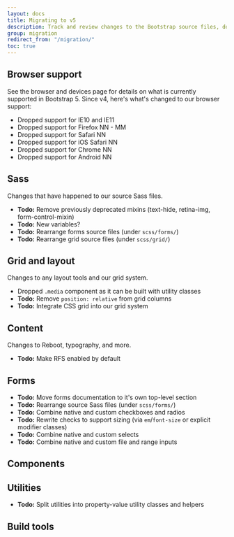 ```yaml
---
layout: docs
title: Migrating to v5
description: Track and review changes to the Bootstrap source files, documentation, and components to help you migrate from v4 to v5.
group: migration
redirect_from: "/migration/"
toc: true
---
```


## Browser support
See the browser and devices page for details on what is currently supported in Bootstrap 5. Since v4, here's what's changed to our browser support:

- Dropped support for IE10 and IE11
- Dropped support for Firefox NN - MM
- Dropped support for Safari NN
- Dropped support for iOS Safari NN
- Dropped support for Chrome NN
- Dropped support for Android NN

## Sass
Changes that have happened to our source Sass files.

- **Todo:** Remove previously deprecated mixins (text-hide, retina-img, form-control-mixin)
- **Todo:** New variables?
- **Todo:** Rearrange forms source files (under `scss/forms/`)
- **Todo:** Rearrange grid source files (under `scss/grid/`)

## Grid and layout
Changes to any layout tools and our grid system.

- Dropped `.media` component as it can be built with utility classes
- **Todo:** Remove `position: relative` from grid columns
- **Todo:** Integrate CSS grid into our grid system

## Content
Changes to Reboot, typography, and more.

- **Todo:** Make RFS enabled by default

## Forms

- **Todo:** Move forms documentation to it's own top-level section
- **Todo:** Rearrange source Sass files (under `scss/forms/`)
- **Todo:** Combine native and custom checkboxes and radios
- **Todo:** Rewrite checks to support sizing (via `em`/`font-size` or explicit modifier classes)
- **Todo:** Combine native and custom selects
- **Todo:** Combine native and custom file and range inputs

## Components


## Utilities
- **Todo:** Split utilities into property-value utility classes and helpers

## Build tools
